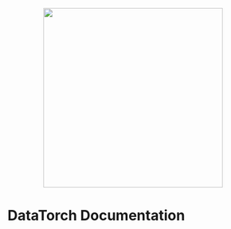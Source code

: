 <p align="center">
    <img src="/datatorch/documentation/blob/master/docs/.vuepress/public/intro.png?raw=true" width="360" />
</p>

# DataTorch Documentation

